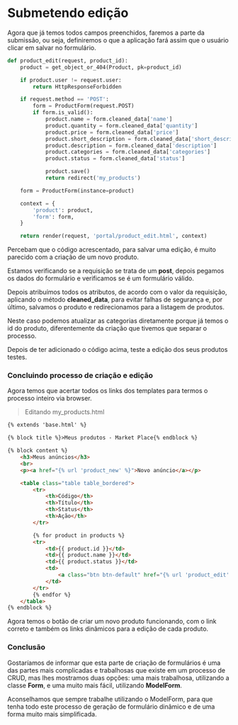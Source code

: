 # Submetendo edição

Agora que já temos todos campos preenchidos, faremos a parte da submissão, ou seja, definiremos o que a aplicação fará assim que o usuário clicar em salvar no formulário.

```python
def product_edit(request, product_id):
    product = get_object_or_404(Product, pk=product_id)

    if product.user != request.user:
        return HttpResponseForbidden

    if request.method == 'POST':
        form = ProductForm(request.POST)
        if form.is_valid():
            product.name = form.cleaned_data['name']
            product.quantity = form.cleaned_data['quantity']
            product.price = form.cleaned_data['price']
            product.short_description = form.cleaned_data['short_description']
            product.description = form.cleaned_data['description']
            product.categories = form.cleaned_data['categories']
            product.status = form.cleaned_data['status']

            product.save()
            return redirect('my_products')

    form = ProductForm(instance=product)

    context = {
        'product': product,
        'form': form,
    }

    return render(request, 'portal/product_edit.html', context)
```

Percebam que o código acrescentado, para salvar uma edição, é muito parecido com a criação de um novo produto.

Estamos verificando se a requisição se trata de um **post**, depois pegamos os dados do formulário e verificamos se é um formulário válido.

Depois atribuímos todos os atributos, de acordo com o valor da requisição, aplicando o método **cleaned_data**, para evitar falhas de segurança e, por último, salvamos o produto e redirecionamos para a listagem de produtos.

Neste caso podemos atualizar as categorias diretamente porque já temos o id do produto, diferentemente da criação que tivemos que separar o processo.

Depois de ter adicionado o código acima, teste a edição dos seus produtos testes.

### Concluindo processo de criação e edição

Agora temos que acertar todos os links dos templates para termos o processo inteiro via browser.

> Editando my_products.html

```html
{% extends 'base.html' %}

{% block title %}>Meus produtos - Market Place{% endblock %}

{% block content %}
    <h3>Meus anúncios</h3>
    <br>
    <p><a href="{% url 'product_new' %}">Novo anúncio</a></p>

    <table class="table table_bordered">
        <tr>
            <th>Código</th>
            <th>Título</th>
            <th>Status</th>
            <th>Ação</th>
        </tr>

        {% for product in products %}
        <tr>
            <td>{{ product.id }}</td>
            <td>{{ product.name }}</td>
            <td>{{ product.status }}</td>
            <td>
                <a class="btn btn-default" href="{% url 'product_edit' product.id %}">Editar</a>
            </td>
        </tr>
        {% endfor %}
    </table>
{% endblock %}
```

Agora temos o botão de criar um novo produto funcionando, com o link correto e também os links dinâmicos para a edição de cada produto.

### Conclusão

Gostaríamos de informar que esta parte de criação de formulários é uma das partes mais complicadas e trabalhosas que existe em um processo de CRUD, mas lhes mostramos duas opções: uma mais trabalhosa, utilizando a classe **Form**, e uma muito mais fácil, utilizando **ModelForm**.

Aconselhamos que sempre trabalhe utilizando o ModelForm, para que tenha todo este processo de geração de formulário dinâmico e de uma forma muito mais simplificada.